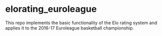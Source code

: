 # elorating_euroleague
This repo implements the basic functionality of the Elo rating system and applies it to the 2016-17 Euroleague basketball championship.
